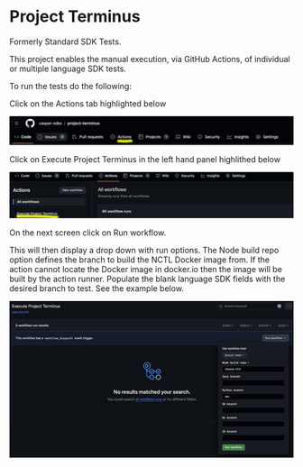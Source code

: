 # Project Terminus

Formerly Standard SDK Tests.

This project enables the manual execution, via GitHub Actions, of individual or multiple language SDK tests.

To run the tests do the following:

Click on the Actions tab highlighted below

![image-01](img/image-01.png)

Click on Execute Project Terminus in the left hand panel highlithed below

![image-02](img/image-02.png)

On the next screen click on Run workflow.

This will then display a drop down with run options. The Node build repo option defines the branch to build the NCTL Docker image from. If the action cannot locate the Docker image in docker.io then the image will be built by the action runner. Populate the blank language SDK fields with the desired branch to test. See the example below.

![image-03](img/image-03.png)

